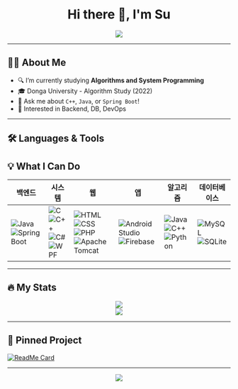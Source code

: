 

<!--
**Su1226/Su1226** is a ✨ _special_ ✨ repository because its `README.md` (this file) appears on your GitHub profile.

Here are some ideas to get you started:

- 🔭 I’m currently working on ...
- 🌱 I’m currently learning ...
- 👯 I’m looking to collaborate on ...
- 🤔 I’m looking for help with ...
- 💬 Ask me about ...
- 📫 How to reach me: ...
- 😄 Pronouns: ...
- ⚡ Fun fact: ...
-->

<h1 align="center">Hi there 👋, I'm Su</h1>

<p align="center">
  <img src="https://capsule-render.vercel.app/api?type=waving&color=ffcc00&height=200&section=header&text=Welcome%20to%20my%20GitHub!&fontSize=40&fontColor=000000"/>
</p>

---

## 🧑‍💻 About Me

- 🔍 I’m currently studying **Algorithms and System Programming**
- 🎓 Donga University - Algorithm Study (2022)
- 💬 Ask me about `C++`, `Java`, or `Spring Boot`!
- 🧠 Interested in Backend, DB, DevOps

---

## 🛠️ Languages & Tools
## 💡 What I Can Do

| 백엔드 | 시스템 | 웹 | 앱 | 알고리즘 | 데이터베이스 |
|--------|--------|-----|-----|----------|---------------|
| ![Java](https://img.shields.io/badge/Java-007396?style=flat&logo=java&logoColor=white) <br> ![Spring Boot](https://img.shields.io/badge/SpringBoot-6DB33F?style=flat&logo=springboot&logoColor=white) | ![C](https://img.shields.io/badge/C-A8B9CC?style=flat&logo=c&logoColor=white) <br> ![C++](https://img.shields.io/badge/C++-00599C?style=flat&logo=c%2b%2b&logoColor=white) <br> ![C#](https://img.shields.io/badge/C%23-239120?style=flat&logo=c-sharp&logoColor=white) <br> ![WPF](https://img.shields.io/badge/WPF-512BD4?style=flat&logo=dotnet&logoColor=white) | ![HTML](https://img.shields.io/badge/HTML5-E34F26?style=flat&logo=html5&logoColor=white) <br> ![CSS](https://img.shields.io/badge/CSS3-1572B6?style=flat&logo=css3&logoColor=white) <br> ![PHP](https://img.shields.io/badge/PHP-777BB4?style=flat&logo=php&logoColor=white) <br> ![Apache Tomcat](https://img.shields.io/badge/Tomcat-F8DC75?style=flat&logo=apachetomcat&logoColor=black) | ![Android Studio](https://img.shields.io/badge/Android_Studio-3DDC84?style=flat&logo=androidstudio&logoColor=white) <br> ![Firebase](https://img.shields.io/badge/Firebase-FFCA28?style=flat&logo=firebase&logoColor=black) | ![Java](https://img.shields.io/badge/Java-007396?style=flat&logo=java&logoColor=white) <br> ![C++](https://img.shields.io/badge/C++-00599C?style=flat&logo=c%2b%2b&logoColor=white) <br> ![Python](https://img.shields.io/badge/Python-3776AB?style=flat&logo=python&logoColor=white) | ![MySQL](https://img.shields.io/badge/MySQL-4479A1?style=flat&logo=mysql&logoColor=white) <br> ![SQLite](https://img.shields.io/badge/SQLite-003B57?style=flat&logo=sqlite&logoColor=white) |


---

## 🔥 My Stats

<p align="center">
  <img src="https://github-readme-stats.vercel.app/api?username=Su1226&show_icons=true&theme=radical"/>
  <br/>
  <img src="https://github-readme-stats.vercel.app/api/top-langs/?username=Su1226&layout=compact&theme=radical"/>
</p>

---

## 📌 Pinned Project

[![ReadMe Card](https://github-readme-stats.vercel.app/api/pin/?username=Su1226&repo=Algorithm&theme=gruvbox)](https://github.com/Su1226/Algorithm)

---

<p align="center">
  <img src="https://chatgpt.com/s/m_682d93185cd48191b4441e2999252c6c"/>
</p>
